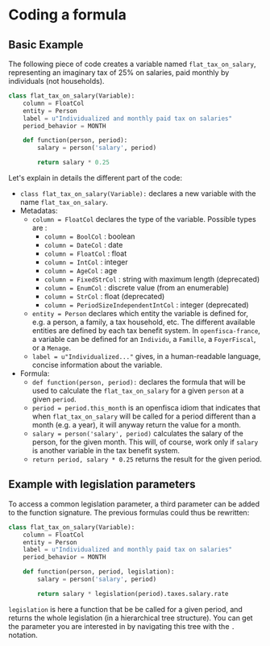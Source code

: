 # Coding a formula

## Basic Example

The following piece of code creates a variable named `flat_tax_on_salary`, representing an imaginary tax of 25% on salaries, paid monthly by individuals (not households).

```py
class flat_tax_on_salary(Variable):
    column = FloatCol
    entity = Person
    label = u"Individualized and monthly paid tax on salaries"
    period_behavior = MONTH

    def function(person, period):
        salary = person('salary', period)

        return salary * 0.25
```

Let's explain in details the different part of the code:
- `class flat_tax_on_salary(Variable):` declares a new variable with the name `flat_tax_on_salary`.
- Metadatas:
  - `column = FloatCol` declares the type of the variable. Possible types are :
    - `column = BoolCol` : boolean
    - `column = DateCol` : date
    - `column = FloatCol` : float
    - `column = IntCol` : integer
    - `column = AgeCol` : age
    - `column = FixedStrCol` : string with maximum length (deprecated)
    - `column = EnumCol` : discrete value (from an enumerable)
    - `column = StrCol` : float (deprecated)
    - `column = PeriodSizeIndependentIntCol` : integer (deprecated)
  - `entity = Person` declares which entity the variable is defined for, e.g. a person, a family, a tax household, etc. The different available entities are defined by each tax benefit system. In `openfisca-france`, a variable can be defined for an `Individu`, a `Famille`, a `FoyerFiscal`, or a `Menage`.
  - `label = u"Individualized..."` gives, in a human-readable language, concise information about the variable.
- Formula:
  - `def function(person, period):` declares the formula that will be used to calculate the `flat_tax_on_salary` for a given `person` at a given `period`.
  - `period = period.this_month` is an openfisca idiom that indicates that when `flat_tax_on_salary` will be called for a period different than a month (e.g. a year), it will anyway return the value for a month.
  - `salary = person('salary', period)` calculates the salary of the person, for the given month. This will, of course, work only if `salary` is another variable in the tax benefit system.
  - `return period, salary * 0.25` returns the result for the given period.

## Example with legislation parameters

To access a common legislation parameter, a third parameter can be added to the function signature. The previous formulas could thus be rewritten:

```py
class flat_tax_on_salary(Variable):
    column = FloatCol
    entity = Person
    label = u"Individualized and monthly paid tax on salaries"
    period_behavior = MONTH

    def function(person, period, legislation):
        salary = person('salary', period)

        return salary * legislation(period).taxes.salary.rate
```

`legislation` is here a function that be be called for a given period, and returns the whole legislation (in a hierarchical tree structure). You can get the parameter you are interested in by navigating this tree with the `.` notation.
